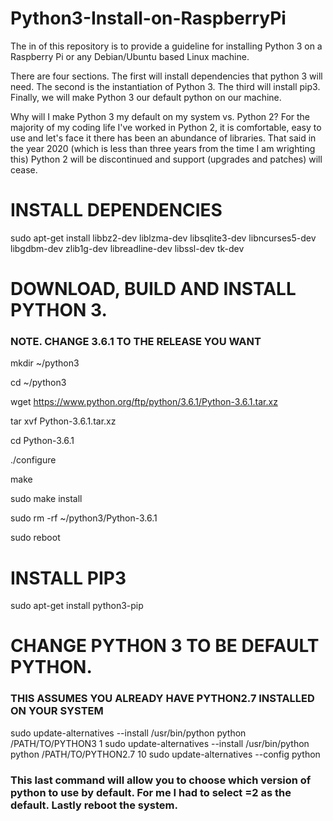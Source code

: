 # Python3-Install-on-RaspberryPi

The in of this repository is to provide a guideline for installing Python 3 on a Raspberry Pi or any Debian/Ubuntu based Linux machine. 

There are four sections.  The first will install dependencies that python 3 will need. The second is the instantiation of Python 3. The third will install pip3. Finally, we will make Python 3 our default python on our machine.

Why will I make Python 3 my default on my system vs. Python 2?  For the majority of my coding life I've worked in Python 2, it is comfortable, easy to use and let's face it there has been an abundance of libraries.  That said in the year 2020 (which is less than three years from the time I am wrighting this) Python 2 will be discontinued and support (upgrades and patches) will cease. 

# INSTALL DEPENDENCIES 
  sudo apt-get install libbz2-dev liblzma-dev libsqlite3-dev libncurses5-dev libgdbm-dev zlib1g-dev libreadline-dev libssl-dev tk-dev


# DOWNLOAD, BUILD AND INSTALL PYTHON 3.
  ### NOTE. CHANGE 3.6.1 TO THE RELEASE YOU WANT

  mkdir ~/python3

  cd ~/python3  

  wget https://www.python.org/ftp/python/3.6.1/Python-3.6.1.tar.xz

  tar xvf Python-3.6.1.tar.xz

  cd Python-3.6.1

  ./configure

  make

  sudo make install

  sudo rm -rf ~/python3/Python-3.6.1

  sudo reboot

# INSTALL PIP3
  sudo apt-get install python3-pip


# CHANGE PYTHON 3 TO BE DEFAULT PYTHON.
  ### THIS ASSUMES YOU ALREADY HAVE PYTHON2.7 INSTALLED ON YOUR SYSTEM
  sudo update-alternatives --install /usr/bin/python python /PATH/TO/PYTHON3 1
  sudo update-alternatives --install /usr/bin/python python /PATH/TO/PYTHON2.7 10
  sudo update-alternatives --config python

### This last command will allow you to choose which version of python to use by default. For me I had to select =2 as the default. Lastly reboot the system. 

